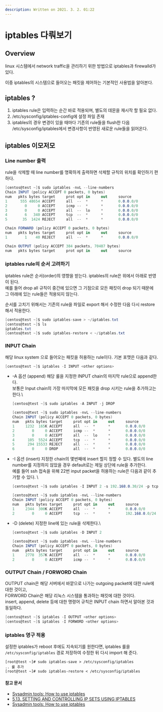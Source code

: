 ```yaml
---
description: Written on 2021. 3. 2. 01:22
---
```


# iptables 다뤄보기

## Overview

linux 시스템에서 network traffic을 관리하기 위한 방법으로 iptables과 firewalld가 있다.

이중 iptables의 시스템으로 들어오는 패킷을 제어하는 기본적인 사용법을 알아본다.&#x20;



## iptables ?

1. iptables rule은 입력하는 순간 바로 적용되며, 별도의 데몬을 재시작 할 필요 없다.
2. /etc/sysconfig/iptables-config에 설정 파일 존재
3. iptables의 경우 변경이 있을 때마다 기존의 rule들을 flush한 다음 /etc/sysconfig/iptables에서 변경사항이 반영된 새로운 rule들을 읽어온다.

&#x20;

## iptables 이모저모

### Line number 출력

rule을 삭제할 때 line number를 명확하게 출력하면 삭제할 규칙의 위치를 확인하기 편하다.&#x20;

```csharp
[centos@test ~]$ sudo iptables -nvL --line-numbers
Chain INPUT (policy ACCEPT 0 packets, 0 bytes)
num   pkts bytes target     prot opt in     out     source               destination
1      555 48654 ACCEPT     all  --  *      *       0.0.0.0/0            0.0.0.0/0            state RELATED,ESTABLISHED
2        0     0 ACCEPT     icmp --  *      *       0.0.0.0/0            0.0.0.0/0
3        0     0 ACCEPT     all  --  lo     *       0.0.0.0/0            0.0.0.0/0
4        6   340 ACCEPT     tcp  --  *      *       0.0.0.0/0            0.0.0.0/0            state NEW tcp dpt:22
5       35  1424 REJECT     all  --  *      *       0.0.0.0/0            0.0.0.0/0            reject-with icmp-host-prohibited

Chain FORWARD (policy ACCEPT 0 packets, 0 bytes)
num   pkts bytes target     prot opt in     out     source               destination
1        1    40 REJECT     all  --  *      *       0.0.0.0/0            0.0.0.0/0            reject-with icmp-host-prohibited

Chain OUTPUT (policy ACCEPT 384 packets, 70487 bytes)
num   pkts bytes target     prot opt in     out     source               destination
```



### iptables rule의 순서 고려하기

iptables rule은 순서(order)의 영향을 받는다. iptables의 rule은 위에서 아래로 반영이 된다.\
예를 들어 drop all 규칙이 중간에 있으면 그 기점으로 모든 패킷이 drop 되기 때문에 그 아래에 있는 rule들은 적용되지 않는다.

순서를 고치기 위해서는 기존의 rule을 파일로 export 해서 수정한 다음 다시  restore 해서 적용한다. &#x20;

```csharp
[centos@test ~]$ sudo iptables-save > ~/iptables.txt
[centos@test ~]$ ls
iptables.txt
[centos@test ~]$ sudo iptables-restore < ~/iptables.txt
```



### INPUT Chain&#x20;

해당 linux system 으로 들어오는 패킷을 허용하는 rule이다. 기본 포맷은 다음과 같다.

```csharp
[centos@test ~]$ iptables -I INPUT <other options>
```

*   \-A 옵션 (append) 해당 룰을 지정한 INPUT chain의 마지막 rule으로 append한다.\
    보통은 Input chain의 가장 마지막에 모든 패킷을 drop 시키는 rule을 추가하고는 한다.\


    ```csharp
    [centos@test ~]$ sudo iptables -A INPUT -j DROP

    [centos@test ~]$ sudo iptables -nvL --line-numbers
    Chain INPUT (policy ACCEPT 0 packets, 0 bytes)
    num   pkts bytes target     prot opt in     out     source               destination
    1     1232  165K ACCEPT     all  --  *      *       0.0.0.0/0            0.0.0.0/0            state RELATED,ESTABLISHED
    2        0     0 ACCEPT     icmp --  *      *       0.0.0.0/0            0.0.0.0/0
    3        0     0 ACCEPT     all  --  lo     *       0.0.0.0/0            0.0.0.0/0
    4      105  5524 ACCEPT     tcp  --  *      *       0.0.0.0/0            0.0.0.0/0            state NEW tcp dpt:22
    5      294 15533 REJECT     all  --  *      *       0.0.0.0/0            0.0.0.0/0            reject-with icmp-host-prohibited
    6        0     0 DROP       all  --  *      *       0.0.0.0/0            0.0.0.0/0
    ```



*   \-I 옵션 (insert) 지정한 chain의 몇번째에 insert 할지 정할 수 있다. 별도의 line number를 지정하지 않았을 경우 default로는 제일 상단에 rule을 추가한다.\
    예를 들어 ssh 접속을 위해 22번 input packet을 허용하는 rule은 다음과 같이 추가할 수 있다. \


    ```csharp
    [centos@test ~]$ sudo iptables -I INPUT 2 -s 192.168.0.30/24 -p tcp --dport 22 -j ACCEPT

    [centos@test ~]$ sudo iptables -nvL --line-numbers
    Chain INPUT (policy ACCEPT 0 packets, 0 bytes)
    num   pkts bytes target     prot opt in     out     source               destination
    1     2344  300K ACCEPT     all  --  *      *       0.0.0.0/0            0.0.0.0/0            state RELATED,ESTABLISHED
    2        0     0 ACCEPT     tcp  --  *      *       192.168.0.0/24       0.0.0.0/0            tcp dpt:22
    ```



*   \-D (delete) 지정한 line에 있는 rule을 삭제한다.\


    ```csharp
    [centos@test ~]$ sudo iptables -D INPUT 2

    [centos@test ~]$ sudo iptables -nvL --line-numbers
    Chain INPUT (policy ACCEPT 0 packets, 0 bytes)
    num   pkts bytes target     prot opt in     out     source               destination
    1     2778  357K ACCEPT     all  --  *      *       0.0.0.0/0            0.0.0.0/0            state RELATED,ESTABLISHED
    2        0     0 ACCEPT     icmp --  *      *       0.0.0.0/0            0.0.0.0/0
    ```



### OUTPUT Chain / FORWORD Chain

OUTPUT chain은 해당 서버에서 바깥으로 나가는 outgoing packet에 대한 rule에 대한 것이고,\
FORWORD Chain은 해당 리눅스 시스템을 통과하는 패킷에 대한 것이다.\
insert, append, delete 등에 대한 명령어 규칙은 INPUT chain 하면서 알아본 것과 동일하다.

```csharp
[centos@test ~]$ iptables -I OUTPUT <other options>
[centos@test ~]$ iptables -I FORWORD <other options>
```



### iptables 영구 적용

설정한 iptables가 reboot 후에도 지속되기를 원한다면, iptables 룰을 `/etc/sysconfig/iptables` 경로  저장하여  수정한 뒤 다시 import 해 준다.&#x20;

```shell
[root@test ~]# sudo iptables-save > /etc/sysconfig/iptables
.. 룰 추가
[root@test ~]# sudo iptables-restore < /etc/sysconfig/iptables
```

#### &#x20;

#### 참고 문서

* [Sysadmin tools: How to use iptables](https://www.redhat.com/sysadmin/iptables)
* [5.13. SETTING AND CONTROLLING IP SETS USING IPTABLES](https://access.redhat.com/documentation/en-us/red\_hat\_enterprise\_linux/7/html/security\_guide/sec-setting\_and\_controlling\_ip\_sets\_using\_iptables)
* [Sysadmin tools: How to use iptables](https://www.redhat.com/sysadmin/iptables)

&#x20;

